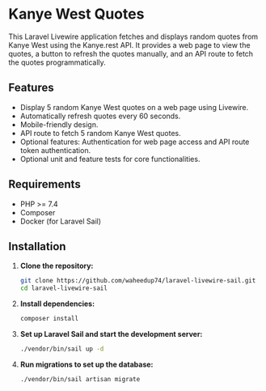 # Kanye West Quotes

This Laravel Livewire application fetches and displays random quotes from Kanye West using the Kanye.rest API. It provides a web page to view the quotes, a button to refresh the quotes manually, and an API route to fetch the quotes programmatically.

## Features

- Display 5 random Kanye West quotes on a web page using Livewire.
- Automatically refresh quotes every 60 seconds.
- Mobile-friendly design.
- API route to fetch 5 random Kanye West quotes.
- Optional features: Authentication for web page access and API route token authentication.
- Optional unit and feature tests for core functionalities.

## Requirements

- PHP >= 7.4
- Composer
- Docker (for Laravel Sail)

## Installation

1. **Clone the repository:**

   ```bash
   git clone https://github.com/waheedup74/laravel-livewire-sail.git
   cd laravel-livewire-sail

2. **Install dependencies:**
    ```bash
    composer install

3. **Set up Laravel Sail and start the development server:**
    ```bash
    ./vendor/bin/sail up -d

4. **Run migrations to set up the database:**
    ```bash
    ./vendor/bin/sail artisan migrate

